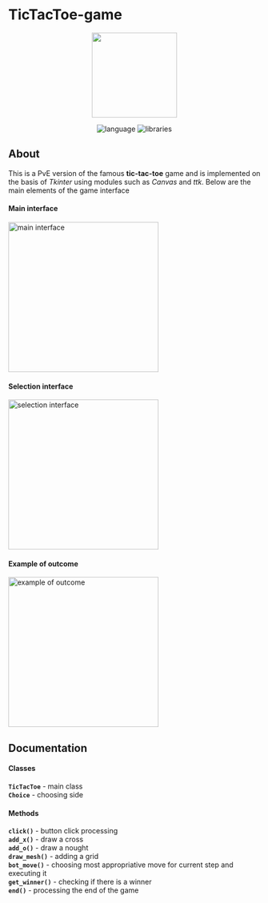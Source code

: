 # TicTacToe-game
<p align="center">
      <img src="https://i.ibb.co/cN2FH3b/image.png" width="170">
</p>

<p align="center">
   <img src="https://img.shields.io/badge/Python%203.7-purple" alt="language">
   <img src="https://img.shields.io/badge/Tkinter-green" alt="libraries">
      
</p>

## About
This is a PvE version of the famous **tic-tac-toe** game and is implemented on the basis of *Tkinter* using modules such as *Canvas* and *ttk*.
Below are the main elements of the game interface
#### Main interface <br>
<p align="">
      <img src="https://i.ibb.co/2d9PD3S/image.png" alt = "main interface" width="300">
</p>

#### Selection interface <br>
<p align="">
      <img src="https://i.ibb.co/qkwtrFb/image.png", alt = "selection interface", width="300">
</p>


#### Example of outcome <br>
<p align="">
      <img src="https://i.ibb.co/0ydWK2H/image.png" alt="example of outcome" width="300">
</p>




## Documentation

#### Classes
**`TicTacToe`** - main class <br>
**`Choice`** - choosing side 


#### Methods
**`click()`** - button click processing <br>
**`add_x()`** - draw a cross <br>
**`add_o()`** - draw a nought <br>
**`draw_mesh()`** - adding a grid <br>
**`bot_move()`** - choosing most appropriative move for current step and executing it <br>
**`get_winner()`** - checking if there is a winner <br>
**`end()`** - processing the end of the game <br>




